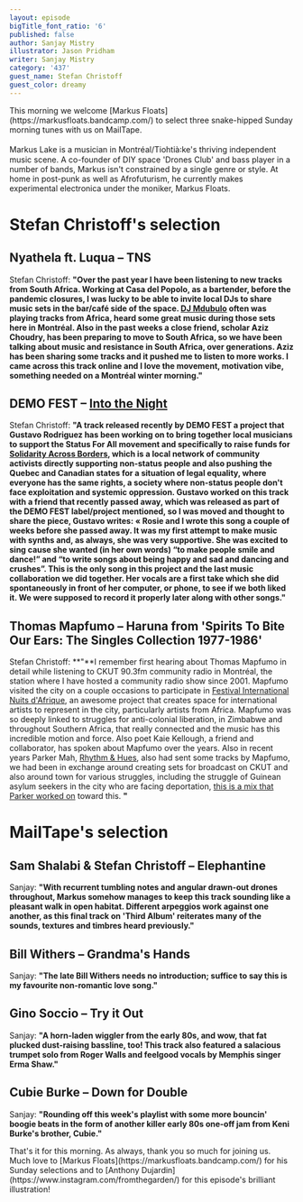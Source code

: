 ```yaml
---
layout: episode
bigTitle_font_ratio: '6'
published: false
author: Sanjay Mistry
illustrator: Jason Pridham
writer: Sanjay Mistry
category: '437'
guest_name: Stefan Christoff
guest_color: dreamy
---
```

<p id="introduction">This morning we welcome [Markus Floats](https://markusfloats.bandcamp.com/) to select three snake-hipped Sunday morning tunes with us on MailTape. 
<br><br>
Markus Lake is a musician in Montréal/Tiohtià꞉ke's thriving independent music scene. A co-founder of DIY space 'Drones Club' and bass player in a number of bands, Markus isn't constrained by a single genre or style. At home in post-punk as well as Afrofuturism, he currently makes experimental electronica under the moniker, Markus Floats. 
</p>


# Stefan Christoff's selection

## Nyathela ft. Luqua – TNS
Stefan Christoff: **"**Over the past year I have been listening to new tracks from South Africa. Working at Casa del Popolo, as a bartender, before the pandemic closures, I was lucky to be able to invite local DJs to share music sets in the bar/café side of the space. [DJ Mdubulo](https://soundcloud.com/djmdblo) often was playing tracks from Africa, heard some great music during those sets here in Montréal. Also in the past weeks a close friend, scholar Aziz Choudry, has been preparing to move to South Africa, so we have been talking about music and resistance in South Africa, over generations. Aziz has been sharing some tracks and it pushed me to listen to more works. I came across this track online and I love the movement, motivation vibe, something needed on a Montréal winter morning.**"**

## DEMO FEST – [Into the Night](https://demofest.bandcamp.com/album/into-the-night)
Stefan Christoff: **"**A track released recently by DEMO FEST a project that Gustavo Rodriguez has been working on to bring together local musicians to support the Status For All movement and specifically to raise funds for [Solidarity Across Borders](https://www.solidarityacrossborders.org/en/), which is a local network of community activists directly supporting non-status people and also pushing the Quebec and Canadian states for a situation of legal equality, where everyone has the same rights, a society where non-status people don't face exploitation and systemic oppression. Gustavo worked on this track with a friend that recently passed away, which was released as part of the DEMO FEST label/project mentioned, so I was moved and thought to share the piece, Gustavo writes: « Rosie and I wrote this song a couple of weeks before she passed away. It was my first attempt to make music with synths and, as always, she was very supportive. She was excited to sing cause she wanted (in her own words) “to make people smile and dance!” and “to write songs about being happy and sad and dancing and crushes”. This is the only song in this project and the last music collaboration we did together. Her vocals are a first take which she did spontaneously in front of her computer, or phone, to see if we both liked it. We were supposed to record it properly later along with other songs.**"**

## Thomas Mapfumo – Haruna from 'Spirits To Bite Our Ears: The Singles Collection 1977-1986'
Stefan Christoff: **"**I remember first hearing about Thomas Mapfumo in detail while listening to CKUT 90.3fm community radio in Montréal, the station where I have hosted a community radio show since 2001. Mapfumo visited the city on a couple occasions to participate in [Festival International Nuits d'Afrique](https://www.festivalnuitsdafrique.com/en/), an awesome project that creates space for international artists to represent in the city, particularly artists from Africa. Mapfumo was so deeply linked to struggles for anti-colonial liberation, in Zimbabwe and throughout Southern Africa, that really connected and the music has this incredible motion and force. Also poet Kaie Kellough, a friend and collaborator, has spoken about Mapfumo over the years. Also in recent years Parker Mah, [Rhythm & Hues](https://soundcloud.com/rhythmandhues), also had sent some tracks by Mapfumo, we had been in exchange around creating sets for broadcast on CKUT and also around town for various struggles, including the struggle of Guinean asylum seekers in the city who are facing deportation, [this is a mix that Parker worked on](https://soundcloud.com/freecityradio/rhythm-hues-solidarity-mix-with-guinean-refugees-facing-deportation) toward this. **"**


# MailTape's selection

## Sam Shalabi & Stefan Christoff  – Elephantine
Sanjay: **"**With recurrent tumbling notes and angular drawn-out drones throughout, Markus somehow manages to keep this track sounding like a pleasant walk in open habitat. Different arpeggios work against one another, as this final track on 'Third Album' reiterates many of the sounds, textures and timbres heard previously.**"**

## Bill Withers – Grandma's Hands
Sanjay: **"**The late Bill Withers needs no introduction; suffice to say this is my favourite non-romantic love song.**"**

## Gino Soccio – Try it Out
Sanjay: **"**A horn-laden wiggler from the early 80s, and wow, that fat plucked dust-raising bassline, too! This track also featured a salacious trumpet solo from Roger Walls and feelgood vocals by Memphis singer Erma Shaw.**"**

## Cubie Burke – Down for Double
Sanjay: **"**Rounding off this week's playlist with some more bouncin' boogie beats in the form of another killer early 80s one-off jam from Keni Burke's brother, Cubie.**"**


<p id="outroduction">That's it for this morning. As always, thank you so much for joining us. Much love to [Markus Floats](https://markusfloats.bandcamp.com/) for his Sunday selections and to [Anthony Dujardin](https://www.instagram.com/fromthegarden/) for this episode's brilliant illustration!</p>

